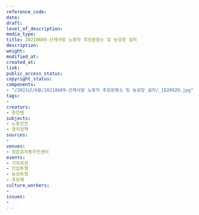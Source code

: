 ```yaml
---
reference_code: 
date: 
draft: 
level_of_description: 
media_type: 
title: 20210609-산재사망 노동자 추모분향소 및 농성장 설치
description: 
weight: 
modified_at: 
created_at: 
link: 
public_access_status: 
copyright_status: 
components:
- "/2021년/6월/20210609-산재사망 노동자 추모분향소 및 농성장 설치/_1D20929.jpg"
tags:
- 
creators:
- 총연맹
subjects:
- 노동안전
- 정치정책
sources:
- 
venues:
- 청운효자동주민센터
events:
- 기자회견
- 진입투쟁
- 농성투쟁
- 추모제
culture_workers:
- 
issues:
- 
---
```

